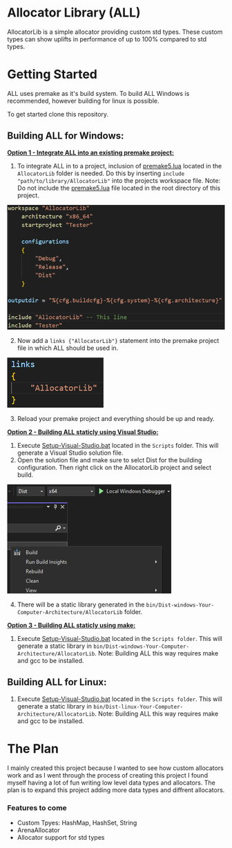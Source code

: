 Allocator Library (ALL)
=======================
AllocatorLib is a simple allocator providing custom std types. These custom types can show uplifts in performance of up to 100% compared to std types.

# Getting Started
ALL uses premake as it's build system. To build ALL Windows is recommended, however building for linux is possible.

To get started clone this repository.

## Building ALL for Windows:

<ins>**Option 1 - Integrate ALL into an existing premake project:**</ins>

1. To integrate ALL in to a project, inclusion of [premake5.lua](AllocatorLib/premake5) located in the `AllocatorLib` folder is needed. Do this by inserting `include "path/to/library/AllocatorLib"` into the projects workspace file. Note: Do not include the [premake5.lua](premake5.lua) file located in the root directory of this project.

![Include](Resources/Include-Image.png)

2. Now add a `links {"AllocatorLib"}` statement into the premake project file in which ALL should be used in.

![Links](Resources/Links-Image.png)

3. Reload your premake project and everything should be up and ready.

<ins>**Option 2 - Building ALL staticly using Visual Studio:**</ins>

1. Execute [Setup-Visual-Studio.bat](Scripts/Setup-Visual-Studio.bat) located in the `Scripts` folder. This will generate a Visual Studio solution file.
2. Open the solution file and make sure to selct Dist for the building configuration. Then right click on the AllocatorLib project and select build.

![Build-Dist](Resources/Build-And-Dist.png)

4. There will be a static library generated in the `bin/Dist-windows-Your-Computer-Architecture/AllocatorLib` folder.

<ins>**Option 3 - Building ALL staticly using make:**</ins>

1. Execute [Setup-Visual-Studio.bat](Scripts/Build-AllocatorLib.bat) located in the `Scripts folder`. This will generate a static library in `bin/Dist-windows-Your-Computer-Architecture/AllocatorLib`. Note: Building ALL this way requires make and gcc to be installed.

## Building ALL for Linux:

1. Execute [Setup-Visual-Studio.bat](Scripts/Build-AllocatorLib.bat) located in the `Scripts folder`. This will generate a static library in `bin/Dist-linux-Your-Computer-Architecture/AllocatorLib`. Note: Building ALL this way requires make and gcc to be installed.

# The Plan

I mainly created this project because I wanted to see how custom allocators work and as I went through the process of creating this project I found myself having a lot of fun writing low level data types and allocators. The plan is to expand this project adding more data types and diffrent allocators.

### Features to come

- Custom Tpyes: HashMap, HashSet, String
- ArenaAllocator
- Allocator support for std types


